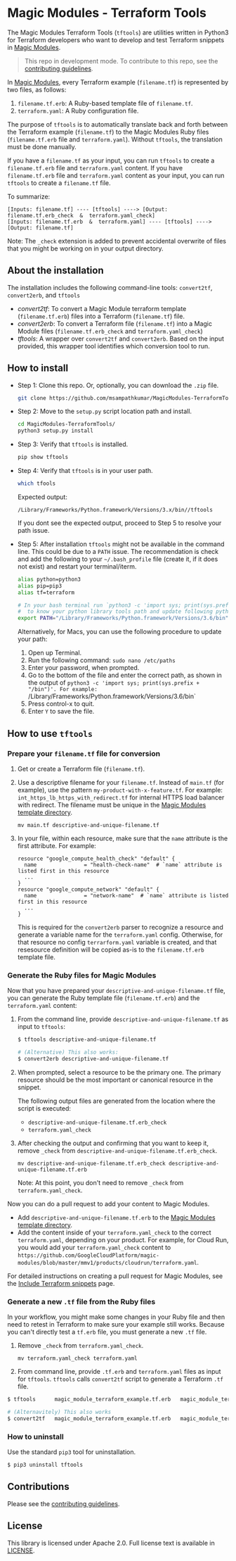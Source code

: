 # Magic Modules - Terraform Tools

The Magic Modules Terraform Tools (`tftools`) are utilities written in Python3 for Terraform developers who want to develop and test Terraform snippets in [Magic Modules](https://github.com/GoogleCloudPlatform/magic-modules).

> This repo in development mode. To contribute to this repo, see the [contributing guidelines](CONTRIBUTING.md).

In [Magic Modules](https://github.com/GoogleCloudPlatform/magic-modules), every Terraform example (`filename.tf`) is represented by two files, as follows:

1. `filename.tf.erb`: A Ruby-based template file of `filename.tf`.
2. `terraform.yaml`: A Ruby configuration file.

The purpose of `tftools` is to automatically translate back and forth between the Terraform example (`filename.tf`) to the Magic Modules Ruby files (`filename.tf.erb` file and `terraform.yaml`). Without `tftools`, the translation must be done manually.

If you have a `filename.tf` as your input, you can run `tftools` to create a `filename.tf.erb` file and `terraform.yaml` content.
If you have `filename.tf.erb` file and `terraform.yaml` content as your input, you can run `tftools` to create a `filename.tf` file.

To summarize:

```
[Inputs: filename.tf] ---- [tftools] ----> [Output: filename.tf.erb_check  &  terraform.yaml_check]
[Inputs: filename.tf.erb  &  terraform.yaml] ---- [tftools] ----> [Output: filename.tf]
```

Note: The `_check` extension is added to prevent accidental overwrite of files that you might be working on in your output directory.

## About the installation

The installation includes the following command-line tools: `convert2tf`,  `convert2erb`, and `tftools`

- _convert2tf_: To convert a Magic Module terraform template (`filename.tf.erb`) files into a Terraform (`filename.tf`) file.
- _convert2erb_: To convert a Terraform file (`filename.tf`) into a Magic Module files (`filename.tf.erb_check` and `terraform.yaml_check`)
- _tftools_: A wrapper over `convert2tf` and `convert2erb`. Based on the input provided, this wrapper tool identifies which conversion tool to run.

## How to install

- Step 1: Clone this repo. Or, optionally, you can download the `.zip` file.

  ```bash
  git clone https://github.com/msampathkumar/MagicModules-TerraformTools.git
  ```

- Step 2: Move to the `setup.py` script location path and install.

  ```bash
  cd MagicModules-TerraformTools/
  python3 setup.py install
  ```

- Step 3: Verify that `tftools` is installed.

  ```bash
  pip show tftools
  ```

- Step 4: Verify that `tftools` is in your user path.

  ```bash
  which tfools
  ```
  
  Expected output:
  
  ```
  /Library/Frameworks/Python.framework/Versions/3.x/bin//tftools
  ```
  
  If you dont see the expected output, proceed to Step 5 to resolve your path issue.

- Step 5: After installation `tftools` might not be available in the command line. This could be due to a `PATH` issue. The recommendation is check and add the following to your `~/.bash_profile` file (create it, if it does not exist) and restart your terminal/iterm.

  ```bash
  alias python=python3
  alias pip=pip3
  alias tf=terraform

  # In your bash terminal run `python3 -c 'import sys; print(sys.prefix + "/bin")'`
  #  to know your python library tools path and update following python path accordingly.
  export PATH="/Library/Frameworks/Python.framework/Versions/3.6/bin":$PATH. # Change to the version shown in 
  ```
  
  Alternatively, for Macs, you can use the following procedure to update your path:
  
  1. Open up Terminal.
  1. Run the following command: `sudo nano /etc/paths`
  1. Enter your password, when prompted.
  1. Go to the bottom of the file and enter the correct path, as shown in the output of `python3 -c 'import sys; print(sys.prefix + "/bin")'. For example: `/Library/Frameworks/Python.framework/Versions/3.6/bin`
  1. Press control-x to quit.
  1. Enter `Y` to save the file.

## How to use `tftools`

### Prepare your `filename.tf` file for conversion

1. Get or create a Terraform file (`filename.tf`).
2. Use a descriptive filename for your `filename.tf`. Instead of `main.tf` (for example), use the pattern `my-product-with-x-feature.tf`. For example:   `int_https_lb_https_with_redirect.tf` for internal HTTPS load balancer with redirect. The filename must be unique in the [Magic Modules template directory](https://github.com/GoogleCloudPlatform/magic-modules/tree/master/mmv1/templates/terraform/examples).

   ```
   mv main.tf descriptive-and-unique-filename.tf
   ```
   
4. In your file, within each resource, make sure that the `name` attribute is the first attribute. For example:

   ```
   resource "google_compute_health_check" "default" {
     name               = "health-check-name"  # `name` attribute is listed first in this resource
     ...
   }
   resource "google_compute_network" "default" {
     name               = "network-name"  # `name` attribute is listed first in this resource
     ...
   }
   ```
 
   This is required for the `convert2erb` parser to recognize a resource and generate a variable name for the `terraform.yaml` config. Otherwise, for that resource no config `terrarform.yaml` variable is created, and that resesource definition will be copied as-is to the `filename.tf.erb` template file.

### Generate the Ruby files for Magic Modules

Now that you have prepared your `descriptive-and-unique-filename.tf` file, you can generate the Ruby template file (`filename.tf.erb`) and the `terraform.yaml` content:

1. From the command line, provide `descriptive-and-unique-filename.tf` as input to `tftools`:

    ```bash
    $ tftools descriptive-and-unique-filename.tf

    # (Alternative) This also works:
    $ convert2erb descriptive-and-unique-filename.tf
    ```
    
1. When prompted, select a resource to be the primary one. The primary resource should be the most important or canonical resource in the snippet.
  
    The following output files are generated from the location where the script is executed:

    * `descriptive-and-unique-filename.tf.erb_check`
    * `terraform.yaml_check`

1. After checking the output and confirming that you want to keep it, remove `_check` from `descriptive-and-unique-filename.tf.erb_check`.

   ```
   mv descriptive-and-unique-filename.tf.erb_check descriptive-and-unique-filename.tf.erb
   ```
   
   Note: At this point, you don't need to remove `_check` from `terraform.yaml_check`.

Now you can do a pull request to add your content to Magic Modules.

* Add `descriptive-and-unique-filename.tf.erb` to the [Magic Modules template directory](https://github.com/GoogleCloudPlatform/magic-modules/tree/master/mmv1/templates/terraform/examples).
* Add the content inside of your `terraform.yaml_check` to the correct `terraform.yaml`, depending on your product. For example, for Cloud Run, you would add your `terraform.yaml_check` content to `https://github.com/GoogleCloudPlatform/magic-modules/blob/master/mmv1/products/cloudrun/terraform.yaml`.

For detailed instructions on creating a pull request for Magic Modules, see the [Include Terraform snippets](https://cloud.google.com/guides/authoring/terraform-snippets) page.

### Generate a new `.tf` file from the Ruby files

In your workflow, you might make some changes in your Ruby file and then need to retest in Terraform to make sure your example still works. Because you can't directly test a `tf.erb` file, you must generate a new `.tf` file.

1. Remove `_check` from `terraform.yaml_check`.

   ```
   mv terraform.yaml_check terraform.yaml
   ```
   
1. From command line, provide `.tf.erb` and `terraform.yaml` files as input for `tftools`. `tftools` calls `convert2tf` script to generate a Terraform `.tf` file.

  ```bash
  $ tftools      magic_module_terraform_example.tf.erb   magic_module_terraform.yaml

  # (Alternavitely) This also works
  $ convert2tf   magic_module_terraform_example.tf.erb   magic_module_terraform.yaml
  ```

### How to uninstall

Use the standard `pip3` tool for uninstallation.

```bash
$ pip3 uninstall tftools
```

## Contributions

Please see the [contributing guidelines](CONTRIBUTING.md).

## License

This library is licensed under Apache 2.0. Full license text is available in [LICENSE](LICENSE).
